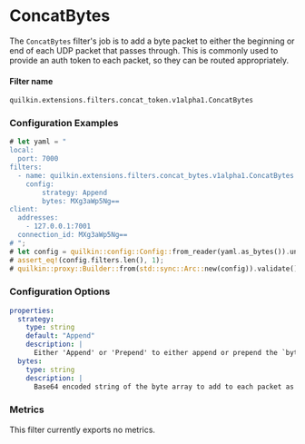 # ConcatBytes

The `ConcatBytes` filter's job is to add a byte packet to either the beginning or end of each UDP packet that passes
through. This is commonly used to provide an auth token to each packet, so they can be routed appropriately.  

#### Filter name
```text
quilkin.extensions.filters.concat_token.v1alpha1.ConcatBytes
```

### Configuration Examples
```rust
# let yaml = "
local:
  port: 7000
filters:
  - name: quilkin.extensions.filters.concat_bytes.v1alpha1.ConcatBytes
    config:
        strategy: Append
        bytes: MXg3aWp5Ng==
client:
  addresses:
    - 127.0.0.1:7001
  connection_id: MXg3aWp5Ng==
# ";
# let config = quilkin::config::Config::from_reader(yaml.as_bytes()).unwrap();
# assert_eq!(config.filters.len(), 1);
# quilkin::proxy::Builder::from(std::sync::Arc::new(config)).validate().unwrap();
```

### Configuration Options

```yaml
properties:
  strategy:
    type: string
    default: "Append"
    description: |
      Either 'Append' or 'Prepend' to either append or prepend the `bytes` data to each packet filtered respectively.
  bytes:
    type: string
    description: |
      Base64 encoded string of the byte array to add to each packet as it is filtered.  
```

### Metrics

This filter currently exports no metrics.
